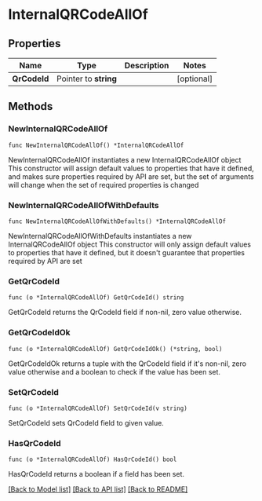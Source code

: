 # InternalQRCodeAllOf

## Properties

Name | Type | Description | Notes
------------ | ------------- | ------------- | -------------
**QrCodeId** | Pointer to **string** |  | [optional] 

## Methods

### NewInternalQRCodeAllOf

`func NewInternalQRCodeAllOf() *InternalQRCodeAllOf`

NewInternalQRCodeAllOf instantiates a new InternalQRCodeAllOf object
This constructor will assign default values to properties that have it defined,
and makes sure properties required by API are set, but the set of arguments
will change when the set of required properties is changed

### NewInternalQRCodeAllOfWithDefaults

`func NewInternalQRCodeAllOfWithDefaults() *InternalQRCodeAllOf`

NewInternalQRCodeAllOfWithDefaults instantiates a new InternalQRCodeAllOf object
This constructor will only assign default values to properties that have it defined,
but it doesn't guarantee that properties required by API are set

### GetQrCodeId

`func (o *InternalQRCodeAllOf) GetQrCodeId() string`

GetQrCodeId returns the QrCodeId field if non-nil, zero value otherwise.

### GetQrCodeIdOk

`func (o *InternalQRCodeAllOf) GetQrCodeIdOk() (*string, bool)`

GetQrCodeIdOk returns a tuple with the QrCodeId field if it's non-nil, zero value otherwise
and a boolean to check if the value has been set.

### SetQrCodeId

`func (o *InternalQRCodeAllOf) SetQrCodeId(v string)`

SetQrCodeId sets QrCodeId field to given value.

### HasQrCodeId

`func (o *InternalQRCodeAllOf) HasQrCodeId() bool`

HasQrCodeId returns a boolean if a field has been set.


[[Back to Model list]](../README.md#documentation-for-models) [[Back to API list]](../README.md#documentation-for-api-endpoints) [[Back to README]](../README.md)


